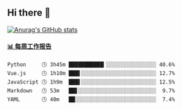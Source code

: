 ## Hi there 👋

[![Anurag's GitHub stats](https://github-readme-stats-orilights.vercel.app/api?username=orilights)](https://github.com/anuraghazra/github-readme-stats)

<!--
**OriLight152/OriLight152** is a ✨ _special_ ✨ repository because its `README.md` (this file) appears on your GitHub profile.

Here are some ideas to get you started:

- 🔭 I’m currently working on ...
- 🌱 I’m currently learning ...
- 👯 I’m looking to collaborate on ...
- 🤔 I’m looking for help with ...
- 💬 Ask me about ...
- 📫 How to reach me: ...
- 😄 Pronouns: ...
- ⚡ Fun fact: ...
-->

<!-- waka-box start -->
#### <a href="https://gist.github.com/92c8d5b388768c10efcba86e82b7c4fb" target="_blank">📊 每周工作报告</a>
```text
Python     🕓 3h45m ███████████▎░░░░░░░░░░░░░░░░ 40.6%
Vue.js     🕓 1h10m ███▌░░░░░░░░░░░░░░░░░░░░░░░░ 12.7%
JavaScript 🕓 1h9m  ███▌░░░░░░░░░░░░░░░░░░░░░░░░ 12.5%
Markdown   🕓 53m   ██▋░░░░░░░░░░░░░░░░░░░░░░░░░  9.7%
YAML       🕓 40m   ██░░░░░░░░░░░░░░░░░░░░░░░░░░  7.4%
```
<!-- Powered by https://github.com/journey-ad/waka-box-go . -->
<!-- waka-box end -->
